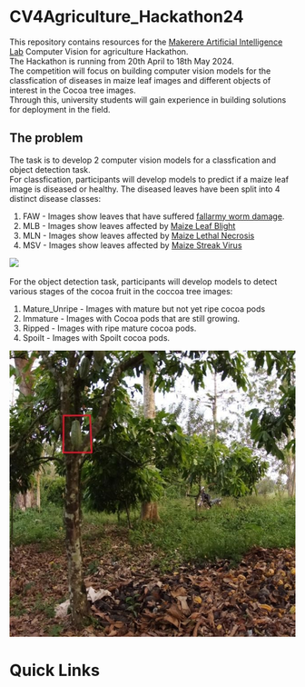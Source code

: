 # CV4Agriculture_Hackathon24
This repository contains resources for the [Makerere Artificial Intelligence Lab](https://air.ug/) Computer Vision for agriculture Hackathon.  
The Hackathon is running from  20th April to 18th May 2024.  
The competition will focus on building computer vision models for the classfication of diseases in maize leaf images and different objects of interest in the Cocoa tree images.  
Through this, university students will gain experience in building solutions for deployment in the field.
## The problem
The task is to develop 2 computer vision models for a classfication and object detection task.  
For classfication, participants will develop models to predict if a maize leaf image is diseased or healthy. The diseased leaves have been split into 4 distinct disease classes:
  1. FAW -  Images show leaves that have suffered [fallarmy worm damage](https://agriculture.go.ug/wp-content/uploads/2019/05/FAW-Brochure_MAAIF_DCP_revised_April_2018.pdf).
  2. MLB -  Images show leaves affected by [Maize Leaf Blight](https://lfl.bayern.de/ips/blattfruechte/050760/index.php#:~:text=First%20symptoms%20on%20maize%20plants,green%20to%20light%20brown%20lesions.)
  3. MLN -  Images show leaves affected by [Maize Lethal Necrosis](https://www.cabidigitallibrary.org/doi/10.1079/cabicompendium.119663)
  4. MSV - Images show leaves affected by [Maize Streak Virus](https://www.cabidigitallibrary.org/doi/10.1079/cabicompendium.32620)

<img src="https://github.com/AI-Lab-Makerere/CV4Agriculture_Hackathon24/blob/main/resources/images/maize.png"/>

For the object detection task, participants will develop models to detect various stages of the cocoa fruit in the coccoa tree images:
  1. Mature_Unripe - Images with mature but not yet ripe cocoa pods
  2. Immature - Images with Cocoa pods that are still growing.
  3. Ripped - Images with ripe mature cocoa pods.
  4. Spoilt - Images with Spoilt cocoa pods.
<img src="https://github.com/AI-Lab-Makerere/CV4Agriculture_Hackathon24/blob/main/resources/images/cocoa.jpg"/>

# Quick Links


